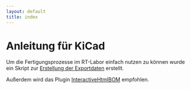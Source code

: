 ```yaml
---
layout: default
title: index
---
```

# Anleitung für KiCad

Um die Fertigungsprozesse im RT-Labor einfach nutzen zu können wurde ein Skript zur [Erstellung der Exportdaten](https://github.com/RT-CUSTOMZ/kicad_rt_export) erstellt.


Außerdem wird das Plugin [InteractiveHtmlBOM](https://github.com/openscopeproject/InteractiveHtmlBom) empfohlen.
